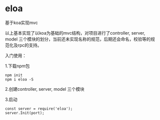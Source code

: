 # eloa
基于koa实现mvc

以上基本实现了以koa为基础的mvc结构，对项目进行了controller, server, model 三个模块的划分，当前还未实现名称的规范，后期还会命名，校验等的规范化及rpc的支持。

入门使用：

1.下载npm包

```
npm init 
npm i eloa -S
```
2.创建controller, server, model 三个模块

3.启动
```
const server = require('eloa');
server.Init(port);
```





